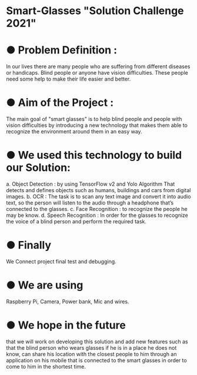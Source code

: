 # Smart-Glasses "Solution Challenge 2021"

# ● Problem Definition :
In our lives there are many people who are suffering from different
diseases or handicaps. Blind people or anyone have vision
difficulties. These people need some help to make their life easier
and better.

# ● Aim of the Project :
The main goal of "smart glasses" is to help blind people and people
with vision difficulties by introducing a new technology that makes
them able to recognize the environment around them in an easy way.

# ● We used this technology to build our Solution:
a. Object Detection : by using TensorFlow v2 and Yolo Algorithm
That detects and defines objects such as humans, buildings and cars
from digital images.
b. OCR : The task is to scan any text image and convert it into audio
text, so the person will listen to the audio through a headphone that’s
connected to the glasses.
c. Face Recognition : to recognize the people he may be know.
d. Speech Recognition : In order for the glasses to recognize the
voice of a blind person and perform the required task.

# ● Finally
We Connect project final test and debugging.

# ● We are using
Raspberry Pi, Camera, Power bank, Mic and wires.

# ● We hope in the future
that we will work on developing this
solution and add new features such as that the blind person who
wears glasses if he is in a place he does not know, can share his
location with the closest people to him through an application on his
mobile that is connected to the smart glasses in order to come to him
in the shortest time.
